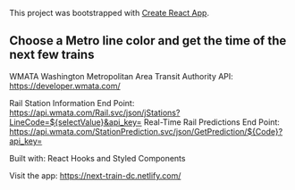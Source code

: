 This project was bootstrapped with [Create React App](https://github.com/facebook/create-react-app).

## Choose a Metro line color and get the time of the next few trains

WMATA Washington Metropolitan Area Transit Authority API: https://developer.wmata.com/

Rail Station Information End Point: https://api.wmata.com/Rail.svc/json/jStations?LineCode=${selectValue}&api_key=
Real-Time Rail Predictions End Point: https://api.wmata.com/StationPrediction.svc/json/GetPrediction/${Code}?api_key=

Built with: React Hooks and Styled Components

Visit the app: https://next-train-dc.netlify.com/
